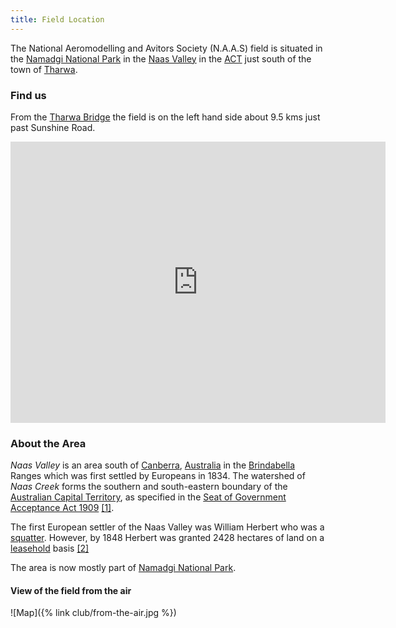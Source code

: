 ```yaml
---
title: Field Location
---
```


The National Aeromodelling and Avitors Society (N.A.A.S) field is situated in the
[Namadgi National Park](https://en.wikipedia.org/wiki/Namadgi_National_Park)
in the [Naas Valley](https://en.wikipedia.org/wiki/Naas_(valley)) in the 
[ACT](https://en.wikipedia.org/wiki/Australian_Capital_Territory) just south of the town of
[Tharwa](https://en.wikipedia.org/wiki/Tharwa,_Australian_Capital_Territory).

### Find us

From the [Tharwa Bridge](https://en.wikipedia.org/wiki/Tharwa_Bridge) the field is on the left hand side about 9.5 kms just
past Sunshine Road.

<iframe
src="https://www.google.com/maps/embed?pb=!1m18!1m12!1m3!1d2512.424326201641!2d149.06358658931944!3d-35.5860236173451!2m3!1f0!2f0!3f0!3m2!1i1024!2i768!4f13.1!3m3!1m2!1s0x6b17d28c9464422b%3A0x319b2c7174895bc6!2sWillie+Emmett+Model+flying+field!5e1!3m2!1sen!2sau!4v1537265834420"
frameborder="0" style="border:0"
width="600" height="450" 
allowfullscreen></iframe>

### About the Area


*Naas Valley* is an area south of
[Canberra](http://en.wikipedia.org/wiki/Canberra), 
[Australia](http://en.wikipedia.org/wiki/Australia) in the 
[Brindabella](http://en.wikipedia.org/wiki/Brindabella_Ranges)
Ranges which was first settled by Europeans in 1834. 
The watershed of *Naas Creek* forms the southern and south-eastern boundary of
the [Australian Capital
Territory](http://en.wikipedia.org/wiki/Australian_Capital_Territory), as
specified in the [Seat of Government Acceptance Act
1909](http://en.wikipedia.org/wiki/Seat_of_Government_Acceptance_Act_1909)
[[1]](http://en.wikipedia.org/wiki/Naas). 

The first European settler of the Naas Valley was William Herbert who was a
[squatter](http://en.wikipedia.org/wiki/Squatter). However, by 1848 Herbert
was granted 2428 hectares of land on a
[leasehold](http://en.wikipedia.org/wiki/Leasehold) basis [[2]](http://en.wikipedia.org/wiki/Naas)

The area is now mostly part of [Namadgi National Park](http://en.wikipedia.org/wiki/Namadgi_National_Park).

#### View of the field from the air
![Map]({% link club/from-the-air.jpg %})

